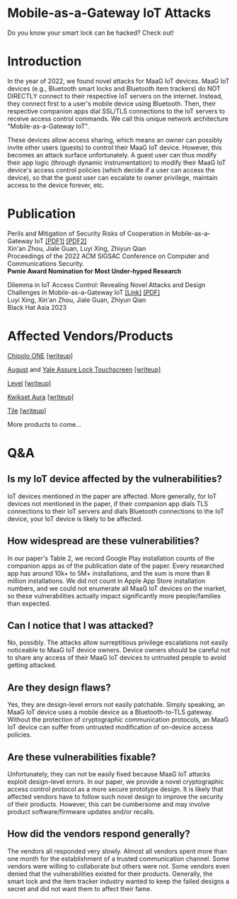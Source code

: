 # Mobile-as-a-Gateway IoT Attacks
Do you know your smart lock can be hacked? Check out!

# Introduction
In the year of 2022, we found novel attacks for MaaG IoT devices. MaaG IoT devices (e.g., Bluetooth smart locks and Bluetooth item trackers) do NOT DIRECTLY connect to their respective IoT servers on the internet. Instead, they connect first to a user's mobile device using Bluetooth. Then, their respective companion apps dial SSL/TLS connections to the IoT servers to receive access control commands. We call this unique network architecture "Mobile-as-a-Gateway IoT". 

These devices allow access sharing, which means an owner can possibly invite other users (guests) to control their MaaG IoT device. However, this becomes an attack surface unfortunately. A guest user can thus modify their app logic (through dynamic instrumentation) to modify their MaaG IoT device's access control policies (which decide if a user can access the device), so that the guest user can escalate to owner privilege, maintain access to the device forever, etc.

# Publication
Perils and Mitigation of Security Risks of Cooperation in Mobile-as-a-Gateway IoT [[PDF1]](https://dl.acm.org/doi/10.1145/3548606.3560590) [[PDF2]](https://www.cs.ucr.edu/%7Ezhiyunq/pub/ccs22_iot.pdf)\
Xin'an Zhou, Jiale Guan, Luyi Xing, Zhiyun Qian\
Proceedings of the 2022 ACM SIGSAC Conference on Computer and Communications Security.\
**Pwnie Award Nomination for Most Under-hyped Research**

Dilemma in IoT Access Control: Revealing Novel Attacks and Design Challenges in Mobile-as-a-Gateway IoT [[Link]](https://www.blackhat.com/asia-23/briefings/schedule/index.html#dilemma-in-iot-access-control-revealing-novel-attacks-and-design-challenges-in-mobile-as-a-gateway-iot-31040) [[PDF]](http://i.blackhat.com/Asia-23/AS-23-Xing-Dilemma-In-IoT-Access-Control.pdf)\
Luyi Xing, Xin'an Zhou, Jiale Guan, Zhiyun Qian\
Black Hat Asia 2023

# Affected Vendors/Products
[Chipolo ONE](https://chipolo.net/en-us/products/chipolo-one) [[writeup]](https://maag-iot.xinanzhou.com/ChipoloONE)

[August](https://august.com/products/august-wifi-smart-lock) and [Yale Assure Lock Touchscreen](https://www.yalehome.com/us/en/products/keypads-and-smart-locks) [[writeup]](https://maag-iot.xinanzhou.com/August%26Yale)

[Level](https://level.co/products/lock) [[writeup]](https://maag-iot.xinanzhou.com/Level)

[Kwikset Aura](https://www.kwikset.com/aura) [[writeup]](https://maag-iot.xinanzhou.com/KwiksetAura)

[Tile](https://www.tile.com/products/tile-pro) [[writeup]](https://maag-iot.xinanzhou.com/Tile)

More products to come...

# Q&A
## Is my IoT device affected by the vulnerabilities?
IoT devices mentioned in the paper are affected. More generally, for IoT devices not mentioned in the paper, if their companion app dials TLS connections to their IoT servers and dials Bluetooth connections to the IoT device, your IoT device is likely to be affected. 

## How widespread are these vulnerabilities?
In our paper's Table 2, we record Google Play installation counts of the companion apps as of the publication date of the paper. Every researched app has around 10k+ to 5M+ installations, and the sum is more than 8 million installations. We did not count in Apple App Store installation numbers, and we could not enumerate all MaaG IoT devices on the market, so these vulnerabilities actually impact significantly more people/families than expected. 

## Can I notice that I was attacked?
No, possibly. The attacks allow surreptitious privilege escalations not easily noticeable to MaaG IoT device owners. Device owners should be careful not to share any access of their MaaG IoT devices to untrusted people to avoid getting attacked. 

## Are they design flaws?
Yes, they are design-level errors not easily patchable. Simply speaking, an MaaG IoT device uses a mobile device as a Bluetooth-to-TLS gateway. Without the protection of cryptographic communication protocols, an MaaG IoT device can suffer from untrusted modification of on-device access policies. 

## Are these vulnerabilities fixable? 
Unfortunately, they can not be easily fixed because MaaG IoT attacks exploit design-level errors. In our paper, we provide a novel cryptographic access control protocol as a more secure prototype design. It is likely that affected vendors have to follow such novel design to improve the security of their products. However, this can be cumbersome and may involve product software/firmware updates and/or recalls. 

## How did the vendors respond generally?
The vendors all responded very slowly. Almost all vendors spent more than one month for the establishment of a trusted communication channel. Some vendors were willing to collaborate but others were not. Some vendors even denied that the vulnerabilities existed for their products. Generally, the smart lock and the item tracker industry wanted to keep the failed designs a secret and did not want them to affect their fame. 

